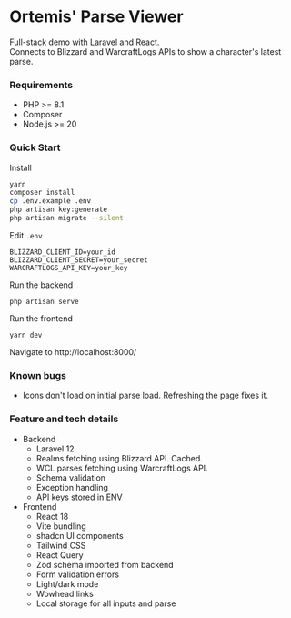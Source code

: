 # Ortemis' Parse Viewer

Full-stack demo with Laravel and React.  
Connects to Blizzard and WarcraftLogs APIs to show a character's latest parse.

### Requirements
- PHP >= 8.1
- Composer
- Node.js >= 20

### Quick Start

Install
```bash
yarn
composer install
cp .env.example .env
php artisan key:generate
php artisan migrate --silent
```

Edit `.env`
```
BLIZZARD_CLIENT_ID=your_id
BLIZZARD_CLIENT_SECRET=your_secret
WARCRAFTLOGS_API_KEY=your_key
```

Run the backend
```
php artisan serve
```

Run the frontend
```
yarn dev
```

Navigate to http://localhost:8000/

### Known bugs
- Icons don't load on initial parse load. Refreshing the page fixes it.

### Feature and tech details

- Backend
  - Laravel 12
  - Realms fetching using Blizzard API. Cached.
  - WCL parses fetching using WarcraftLogs API.
  - Schema validation
  - Exception handling
  - API keys stored in ENV
- Frontend
  - React 18
  - Vite bundling
  - shadcn UI components
  - Tailwind CSS
  - React Query
  - Zod schema imported from backend
  - Form validation errors
  - Light/dark mode
  - Wowhead links
  - Local storage for all inputs and parse